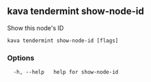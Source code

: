 <!--
title: show-node-id
-->
## kava tendermint show-node-id

Show this node's ID

```
kava tendermint show-node-id [flags]
```

### Options

```
  -h, --help   help for show-node-id
```

